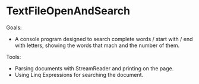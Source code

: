 # TextFileOpenAndSearch

Goals:
- A console program designed to search complete words / start with / end with letters, showing the words that mach and the number of them.

Tools:
- Parsing documents with StreamReader and printing on the page.
- Using Linq Expressions for searching the document.

